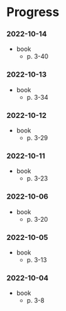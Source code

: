 # Progress

### 2022-10-14
- book
  - p. 3-40

### 2022-10-13
- book
  - p. 3-34

### 2022-10-12
- book
  - p. 3-29

### 2022-10-11
- book
  - p. 3-23

### 2022-10-06
- book
  - p. 3-20

### 2022-10-05
- book
  - p. 3-13

### 2022-10-04
- book
  - p. 3-8
